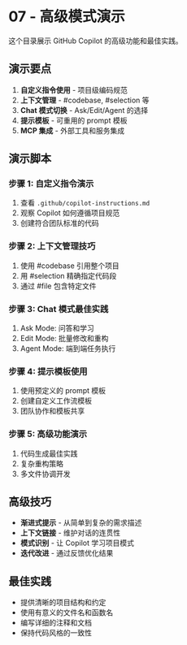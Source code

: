 # 07 - 高级模式演示

这个目录展示 GitHub Copilot 的高级功能和最佳实践。

## 演示要点

1. **自定义指令使用** - 项目级编码规范
2. **上下文管理** - #codebase, #selection 等
3. **Chat 模式切换** - Ask/Edit/Agent 的选择
4. **提示模板** - 可重用的 prompt 模板
5. **MCP 集成** - 外部工具和服务集成

## 演示脚本

### 步骤 1: 自定义指令演示
1. 查看 `.github/copilot-instructions.md`
2. 观察 Copilot 如何遵循项目规范
3. 创建符合团队标准的代码

### 步骤 2: 上下文管理技巧
1. 使用 #codebase 引用整个项目
2. 用 #selection 精确指定代码段
3. 通过 #file 包含特定文件

### 步骤 3: Chat 模式最佳实践
1. Ask Mode: 问答和学习
2. Edit Mode: 批量修改和重构
3. Agent Mode: 端到端任务执行

### 步骤 4: 提示模板使用
1. 使用预定义的 prompt 模板
2. 创建自定义工作流模板
3. 团队协作和模板共享

### 步骤 5: 高级功能演示
1. 代码生成最佳实践
2. 复杂重构策略
3. 多文件协调开发

## 高级技巧

- **渐进式提示** - 从简单到复杂的需求描述
- **上下文链接** - 维护对话的连贯性
- **模式识别** - 让 Copilot 学习项目模式
- **迭代改进** - 通过反馈优化结果

## 最佳实践

- 提供清晰的项目结构和约定
- 使用有意义的文件名和函数名
- 编写详细的注释和文档
- 保持代码风格的一致性

